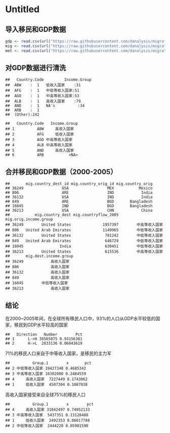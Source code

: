 Untitled
================

导入移民和GDP数据
-----------------

``` r
gdp <- read.csv(url("https://raw.githubusercontent.com/danalysis/migrate-GDP/master/data/API_NY.GDP.PCAP.CD_DS2_zh_csv_v2.csv"), header=TRUE, stringsAsFactors = FALSE)
mig <- read.csv(url("https://raw.githubusercontent.com/danalysis/migrate-GDP/master/data/Data.on.the.global.flow.of.people_Version.March2014.csv"), header=TRUE, stringsAsFactors = FALSE)
met <- read.csv(url("https://raw.githubusercontent.com/danalysis/migrate-GDP/master/data/Metadata_Country_API_NY.GDP.PCAP.CD_DS2_zh_csv_v2.csv"), header=TRUE, stringsAsFactors = FALSE)
```

对GDP数据进行清洗
-----------------

    ##   Country.Code         Income.Group
    ##  ABW    :  1   低收入国家    :31   
    ##  AFG    :  1   中低等收入国家:51   
    ##  AGO    :  1   中高等收入国家:53   
    ##  ALB    :  1   高收入国家    :79   
    ##  AND    :  1   NA's          :34   
    ##  ARB    :  1                       
    ##  (Other):242

    ##   Country.Code   Income.Group
    ## 1          ABW     高收入国家
    ## 2          AFG     低收入国家
    ## 3          AGO 中高等收入国家
    ## 4          ALB 中高等收入国家
    ## 5          AND     高收入国家
    ## 6          ARB           <NA>

合并移民和GDP数据（2000-2005）
------------------------------

    ##       mig.country_dest_id mig.country_orig_id mig.country_orig
    ## 36249                 USA                 MEX           Mexico
    ## 806                   ARE                 IND            India
    ## 36132                 USA                 IND            India
    ## 849                   ARE                 BGD       Bangladesh
    ## 16045                 IND                 BGD       Bangladesh
    ## 36213                 USA                 CHN            China
    ##           mig.country_dest mig.countryflow_2005 mig.orig.income.group
    ## 36249        United States              1957397        中高等收入国家
    ## 806   United Arab Emirates              1149965        中低等收入国家
    ## 36132        United States               701242        中低等收入国家
    ## 849   United Arab Emirates               646729        中低等收入国家
    ## 16045                India               630451        中低等收入国家
    ## 36213        United States               615536        中高等收入国家
    ##       mig.dest.income.group
    ## 36249            高收入国家
    ## 806              高收入国家
    ## 36132            高收入国家
    ## 849              高收入国家
    ## 16045        中低等收入国家
    ## 36213            高收入国家

结论
----

在2000~2005年间，在全球所有移民人口中，93%的人口从GDP水平较低的国家，移民到GDP水平较高的国家

    ##   Direction   Number        Pct
    ## 1      L->H 38565075 0.93156381
    ## 2      H->L  2833136 0.06843619

71%的移民人口来自于中等收入国家，是移民的主力军

    ##          Group.1        x       pct
    ## 2 中低等收入国家 19427348 0.4685342
    ## 3 中高等收入国家 10302000 0.2484559
    ## 4     高收入国家  7227449 0.1743062
    ## 1     低收入国家  4507304 0.1087038

高收入国家接受来自全球75%的移民人口

    ##          Group.1        x        pct
    ## 4     高收入国家 31042497 0.74952133
    ## 3 中高等收入国家  5437351 0.13128488
    ## 1     低收入国家  2492353 0.06017788
    ## 2 中低等收入国家  2444228 0.05901590
